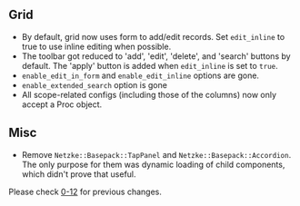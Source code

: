 ## Grid
* By default, grid now uses form to add/edit records. Set `edit_inline` to true to use inline editing when possible.
* The toolbar got reduced to 'add', 'edit', 'delete', and 'search' buttons by default. The 'apply' button is added when
  `edit_inline` is set to `true`.
* `enable_edit_in_form` and `enable_edit_inline` options are gone.
* `enable_extended_search` option is gone
* All scope-related configs (including those of the columns) now only accept a Proc object.

## Misc
* Remove `Netzke::Basepack::TapPanel` and `Netzke::Basepack::Accordion`. The only purpose for them was dynamic loading
    of child components, which didn't prove that useful.

Please check [0-12](https://github.com/netzke/netzke-basepack/blob/0-12/CHANGELOG.md) for previous changes.
